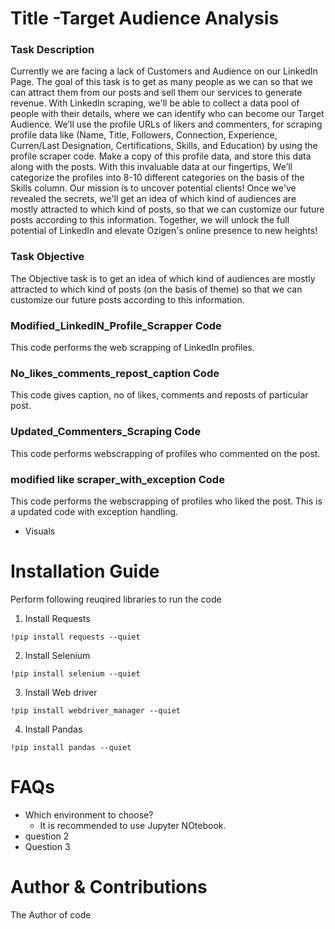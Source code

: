 # Title -Target Audience Analysis
### Task Description
Currently we are facing a lack of Customers and Audience on our LinkedIn  Page. The goal of this task is to get as many people as we can so that we can attract them from our posts and sell them our services to generate revenue. With LinkedIn scraping, we'll be able to collect a data pool of people with their details, where we can identify who can become our Target Audience.
We’ll use the profile URLs of likers and commenters, for scraping profile data like (Name, Title, Followers, Connection, Experience, Curren/Last Designation, Certifications, Skills, and Education) by using the profile scraper code. Make a copy of this profile data, and store this data along with the posts.
With this invaluable data at our fingertips, We’ll categorize the profiles into 8-10 different categories on the basis of the Skills column. Our mission is to uncover potential clients!
Once we've revealed the secrets, we'll get an idea of which kind of audiences are mostly attracted to which kind of posts, so that we can customize our future posts according to this information.
Together, we will unlock the full potential of LinkedIn and elevate Ozigen's online presence to new heights!


### Task Objective
The Objective task is to get an idea of which kind of audiences are mostly attracted to which kind of posts (on the basis of theme) so that we can customize our future posts according to this information.

### Modified_LinkedIN_Profile_Scrapper Code
This code performs the web scrapping of LinkedIn profiles.
### No_likes_comments_repost_caption Code
This code gives caption, no of likes, comments and reposts of particular post.
### Updated_Commenters_Scraping Code
This code performs webscrapping of profiles who commented on the post. 
### modified like scraper_with_exception Code
This code performs the webscrapping of profiles who liked the post. This is a updated code with exception handling.

 * Visuals
# Installation Guide
Perform following reuqired libraries to run the code <br>
1. Install Requests<br>
```
!pip install requests --quiet
```
2. Install Selenium <br>
```
!pip install selenium --quiet
```
3. Install Web driver<br>
```
!pip install webdriver_manager --quiet
```
4. Install Pandas<br>
```
!pip install pandas --quiet
```
# FAQs
 * Which environment to choose?
   - It is recommended to use Jupyter NOtebook.
 * question 2
 * Question 3
# Author & Contributions
The Author of code 
